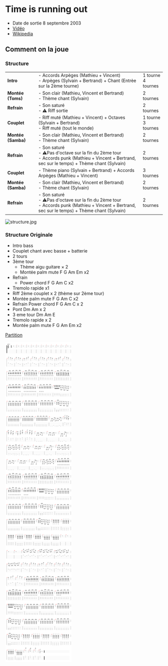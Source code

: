 # Time is running out

- Date de sortie 8 septembre 2003
- [Vidéo](https://youtu.be/O2IuJPh6h_A?si=DhmfB_0qmz2JVLee)
- [Wikipedia](https://en.wikipedia.org/wiki/Time_Is_Running_Out_(Muse_song))

## Comment on la joue

### Structure

|                    |                                                                                                                                                             |                           |
|--------------------|-------------------------------------------------------------------------------------------------------------------------------------------------------------|---------------------------|
| **Intro**          | - Accords Arpèges (Mathieu + Vincent) <br/> - Arpèges (Sylvain + Bertrand) + Chant (Entrèe sur la 2ème tourne)                                              | 1 tourne <br /> 4 tournes |
| **Montée (Toms)**  | - Son clair (Mathieu, Vincent et Bertrand) <br /> - Thème chant (Sylvain)                                                                                   | 2 tournes                 |
| **Refrain**        | - Son saturé <br /> - ⚠️ Riff sortie <br />                                                                                                                 | 2 tournes                 |
| **Couplet**        | - Riff muté (Mathieu + Vincent) + Octaves (Sylvain + Bertrand) <br /> - Riff muté (tout le monde)                                                           | 1 tourne <br /> 3 tournes |
| **Montée (Samba)** | - Son clair    (Mathieu, Vincent et Bertrand) <br /> - Thème chant (Sylvain)                                                                                | 2 tournes                 |
| **Refrain**        | - Son saturé <br /> - ⚠️Pas d'octave sur la fin du 2ème tour <br /> - Accords punk (Mathieu + Vincent + Bertrand, sec sur le temps) + Thème chant (Sylvain) | 2 tournes                 |
| **Couplet**        | - Thème piano (Sylvain + Bertrand) + Accords Arpèges (Mathieu + Vincent)                                                                                    | 3 tournes                 |
| **Montée (Samba)** | - Son clair    (Mathieu, Vincent et Bertrand) <br /> - Thème chant (Sylvain)                                                                                | 2 tournes                 |
| **Refrain**        | - Son saturé <br /> - ⚠️Pas d'octave sur la fin du 2ème tour <br /> - Accords punk (Mathieu + Vincent + Bertrand, sec sur le temps) + Thème chant (Sylvain) | 2 tournes                 |

![structure.jpg](./images/structure.jpg)

### Structure Originale

- Intro bass
- Couplet chant avec basse + batterie
- 2 tours
- 3ème tour
    - Thème aigu guitare × 2
    - Montée palm mute F G Am Em x2
- Refrain
    - Power chord F G Am C x2
- Tremolo rapide x1
- Riff 2ème couplet x 2 (thème sur 2ème tour)
- Montée palm mute F G Am C x2
- Refrain Power chord F G Am C x 2
- Pont Dm Am x 2
- 3 eme tour Dm Am E
- Tremolo rapide x 2
- Montée palm mute F G Am Em x2

[Partition](./Time_is_running_out.tg)

![Time is running out](./Time_is_running_out.svg)